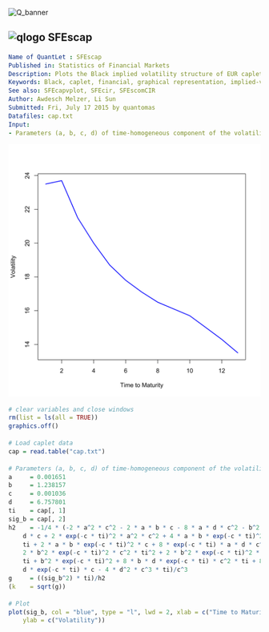 
![Q_banner](https://github.com/QuantLet/Styleguide-and-Validation-procedure/blob/master/pictures/banner.png)

## ![qlogo](https://github.com/QuantLet/Styleguide-and-Validation-procedure/blob/master/pictures/qloqo.png) **SFEscap**

```yaml
Name of QuantLet : SFEscap
Published in: Statistics of Financial Markets
Description: Plots the Black implied volatility structure of EUR caplets.
Keywords: Black, caplet, financial, graphical representation, implied-volatility, interest-rate, plot, volatility
See also: SFEcapvplot, SFEcir, SFEscomCIR
Author: Awdesch Melzer, Li Sun
Submitted: Fri, July 17 2015 by quantomas
Datafiles: cap.txt
Input:
- Parameters (a, b, c, d) of time-homogeneous component of the volatility function
```

![Picture1](SFEscap-1.png)


```r
# clear variables and close windows
rm(list = ls(all = TRUE))
graphics.off()

# Load caplet data
cap = read.table("cap.txt")

# Parameters (a, b, c, d) of time-homogeneous component of the volatility function
a     = 0.001651
b     = 1.238157
c     = 0.001036
d     = 6.757801
ti    = cap[, 1]
sig_b = cap[, 2]
h2    = -1/4 * (-2 * a^2 * c^2 - 2 * a * b * c - 8 * a * d * c^2 - b^2 - 8 * b * 
    d * c + 2 * exp(-c * ti)^2 * a^2 * c^2 + 4 * a * b * exp(-c * ti)^2 * c^2 * 
    ti + 2 * a * b * exp(-c * ti)^2 * c + 8 * exp(-c * ti) * a * d * c^2 + 
    2 * b^2 * exp(-c * ti)^2 * c^2 * ti^2 + 2 * b^2 * exp(-c * ti)^2 * c * 
    ti + b^2 * exp(-c * ti)^2 + 8 * b * d * exp(-c * ti) * c^2 * ti + 8 * b * 
    d * exp(-c * ti) * c - 4 * d^2 * c^3 * ti)/c^3
g     = ((sig_b^2) * ti)/h2
(k    = sqrt(g))

# Plot
plot(sig_b, col = "blue", type = "l", lwd = 2, xlab = c("Time to Maturity"), 
    ylab = c("Volatility")) 
```
